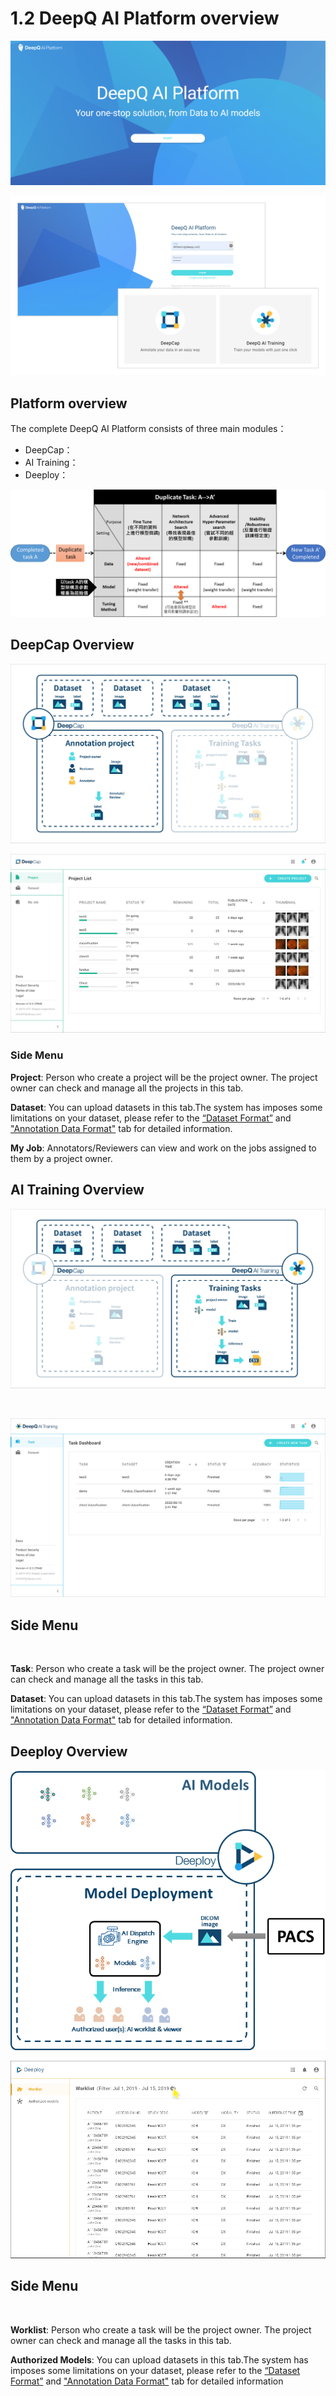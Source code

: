 # 1.2 DeepQ AI Platform overview

![](../.gitbook/assets/1-2.1-300012.png)

![](<../.gitbook/assets/1-2.1-300011 (1).png>)

## Platform overview

The complete DeepQ AI Platform consists of three main modules：

* DeepCap：
* AI Training：
* Deeploy：&#x20;

![The complete DeeQ AI Platform](<../.gitbook/assets/image (13).png>)

## DeepCap Overview

![](../.gitbook/assets/1-2.1-300009.png)

![](../.gitbook/assets/1-2.1-300003.png)

### Side Menu

**Project**: Person who create a project will be the project owner. The project owner can check and manage all the projects in this tab.

**Dataset**: You can upload datasets in this tab.The system has imposes some limitations on your dataset, please refer to the [“Dataset Format”](https://app.gitbook.com/s/-LRpbrznmSNshCiwmSTG-3251841457/dataset/upload-dataset) and[ "Annotation Data Format"](https://app.gitbook.com/s/-LRpbrznmSNshCiwmSTG-3251841457/dataset/annotation-data-formats) tab for detailed information.

**My Job**: Annotators/Reviewers can view and work on the jobs assigned to them by a project owner.

## AI Training Overview

![](../.gitbook/assets/1-2.1-300008.png)

​

![](../.gitbook/assets/1-2.1-300002.png)

## Side Menu <a href="#side-menu" id="side-menu"></a>

‌

**Task**: Person who create a task will be the project owner. The project owner can check and manage all the tasks in this tab.‌

**Dataset**: You can upload datasets in this tab.The system has imposes some limitations on your dataset, please refer to the [“Dataset Format”](https://app.gitbook.com/s/-LRpbrznmSNshCiwmSTG-3251841457/dataset/upload-dataset) and ["Annotation Data Format"](https://app.gitbook.com/s/-LRpbrznmSNshCiwmSTG-3251841457/dataset/annotation-data-formats) tab for detailed information.

## Deeploy Overview

![](<../.gitbook/assets/image (68).png>)

![](<../.gitbook/assets/image (218).png>)

## Side Menu <a href="#side-menu" id="side-menu"></a>

‌

**Worklist**: Person who create a task will be the project owner. The project owner can check and manage all the tasks in this tab.‌

**Authorized Models**: You can upload datasets in this tab.The system has imposes some limitations on your dataset, please refer to the [“Dataset Format”](https://app.gitbook.com/s/-LRpbrznmSNshCiwmSTG-3251841457/dataset/upload-dataset) and ["Annotation Data Format"](https://app.gitbook.com/s/-LRpbrznmSNshCiwmSTG-3251841457/dataset/annotation-data-formats) tab for detailed information



